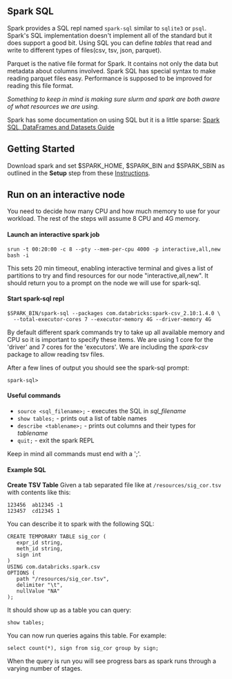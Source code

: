 ## Spark SQL

Spark provides a SQL repl named `spark-sql` similar to `sqlite3` or `psql`.
Spark's SQL implementation doesn't implement all of the standard but it does support a good bit.
Using SQL you can define _tables_ that read and write to different types of files(csv, tsv, json, parquet).

Parquet is the native file format for Spark. It contains not only the data but metadata about columns involved. 
Spark SQL has special syntax to make reading parquet files easy. Performance is supposed to be improved for 
reading this file format.

_Something to keep in mind is making sure slurm and spark are both aware of what resources we are using._

Spark has some documentation on using SQL but it is a little sparse: [Spark SQL, DataFrames and Datasets Guide](http://spark.apache.org/docs/latest/sql-programming-guide.html)

## Getting Started
Download spark and set $SPARK_HOME, $SPARK_BIN and $SPARK_SBIN as outlined in the __Setup__ step from these [Instructions](https://github.com/Duke-GCB/SparkSlurm/blob/master/README.md#setup).

## Run on an interactive node
You need to decide how many CPU and how much memory to use for your workload.
The rest of the steps will assume 8 CPU and 4G memory.

#### Launch an interactive spark job
```
srun -t 00:20:00 -c 8 --pty --mem-per-cpu 4000 -p interactive,all,new bash -i
```
This sets 20 min timeout, enabling interactive terminal and gives a list of partitions to try and find resources for our node "interactive,all,new". It should return you to a prompt on the node we will use for spark-sql.

#### Start spark-sql repl
```
$SPARK_BIN/spark-sql --packages com.databricks:spark-csv_2.10:1.4.0 \ 
  --total-executor-cores 7 --executor-memory 4G --driver-memory 4G 
```
By default different spark commands try to take up all available memory and CPU so it is important to specify these items.
We are using 1 core for the 'driver' and 7 cores for the 'executors'. We are including the _spark-csv_ package to allow reading tsv files.

After a few lines of output you should see the spark-sql prompt:
```
spark-sql>
```


#### Useful commands
* `source <sql_filename>;` - executes the SQL in _sql_filename_
* `show tables;` - prints out a list of table names
* `describe <tablename>;` - prints out columns and their types for _tablename_
* `quit;` - exit the spark REPL

Keep in mind all commands must end with a ';'.

#### Example SQL
__Create TSV Table__
Given a tab separated file like at `/resources/sig_cor.tsv` with contents like this:
```
123456  ab12345 -1
123457  cd12345 1
```
You can describe it to spark with the following SQL:
```
CREATE TEMPORARY TABLE sig_cor (
   expr_id string,
   meth_id string,
   sign int
)
USING com.databricks.spark.csv
OPTIONS (
   path "/resources/sig_cor.tsv",
   delimiter "\t",
   nullValue "NA"
);
```
It should show up as a table you can query:
```
show tables;
```
You can now run queries agains this table.
For example:
```
select count(*), sign from sig_cor group by sign;
```
When the query is run you will see progress bars as spark runs through a varying number of stages.

